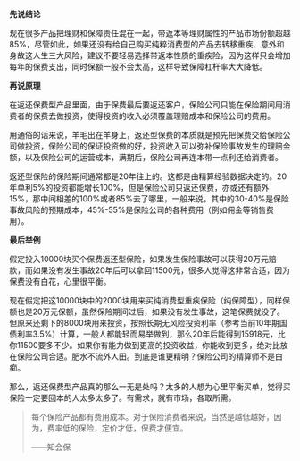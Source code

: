 **先说结论**

现在很多产品把理财和保障责任混在一起，带返本等理财属性的产品市场份额超越85%，尽管如此，如果还没有给自己购买纯粹消费型的产品去转移重疾、意外和身故这人生三大风险，建议不要轻易选择带返本性质的重疾险，因为这样只会增加每年的保费支出，同时保额一般不会太高，这样导致保障杠杆率大大降低。

**再说原理**

在返还保费型产品里面，由于保费最后要返还客户，保险公司只能在保险期间用消费者的保费去做投资，使得投资的收入必须覆盖理赔成本和保险公司的费用。

用通俗的话来说，羊毛出在羊身上，返还型保费的本质就是预先把保费交给保险公司做投资，保险公司的保证投资做的好，投资收入可以弥补保险事故发生的理赔金额，以及保险公司的运营成本，满期后，保险公司再连本带一点利还给消费者。

返还型保险的保险期间通常都是20年往上的。这都是由精算经验数据决定的。20年单利5%的投资都能增长100%，但是保险公司只返还保费，亦或还有额外15%，那中间相差的100%或者85%去了哪里，一般来说，其中的30-40%是保险事故风险的预期成本，45%-55%是保险公司的各种费用（例如佣金等销售费用）。

**最后举例**

假定投入10000块买个保费返还型保险，如果发生保险事故可以获得20万元赔款，而如果没有发生事故20年后可以拿回11500元，很多人觉得这非常合适，因为保费没有白花，心里很平衡。

现在假定把这10000块中的2000块用来买纯消费型重疾保险（纯保障型），同样保额也是20万元保额，虽然保险期间过后，如果没有发生事故，这笔保费就没了。但原来还剩下的8000块用来投资，按照长期无风险投资利率（参考当前10年期国债利率3.5%）计算，一般人都能轻而易举做到，那么20年后能得到15918元，比你11500要多不少。如果你有能力做到更高的投资收益，你能收到更多，绝对比放在保险公司合适。肥水不流外人田。到底是谁更精明？保险公司的精算师不是白痴。

那么，返还保费型产品真的那么一无是处吗？太多的人想为心里平衡买单，觉得买保险一定要回本的人太多太多了。有需求，就有市场，各取所需。



> 每个保险产品都有费用成本。对于保险消费者来说，当然是越低越好，因为，费率低的保险，定价才低，保费才便宜。
>
> ——知会保



